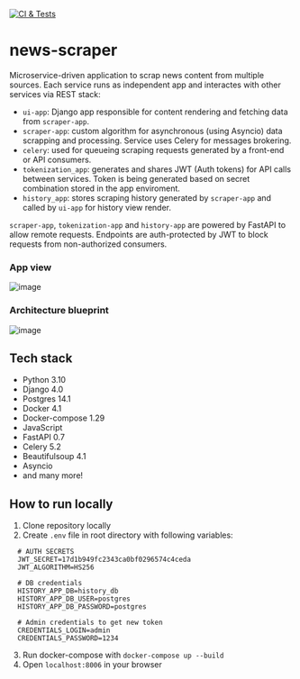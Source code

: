 [![CI & Tests](https://github.com/dyeroshenko/news-scraper/actions/workflows/main.yml/badge.svg?branch=main)](https://github.com/dyeroshenko/news-scraper/actions/workflows/main.yml)

# news-scraper
Microservice-driven application to scrap news content from multiple sources. Each service runs as independent app and interactes with other services via REST stack:

* ```ui-app```: Django app responsible for content rendering and fetching data from ```scraper-app```.
* ```scraper-app```: custom algorithm for asynchronous (using Asyncio) data scrapping and processing. Service uses Celery for messages brokering.
* ```celery```: used for queueing scraping requests generated by a front-end or API consumers.
* ```tokenization_app```: generates and shares JWT (Auth tokens) for API calls between services. Token is being generated based on secret combination stored in the app enviroment.
* ```history_app```: stores scraping history generated by ```scraper-app``` and called by ```ui-app``` for history view render.

```scraper-app```, ```tokenization-app``` and ```history-app``` are powered by FastAPI to allow remote requests. Endpoints are auth-protected by JWT to block requests from non-authorized consumers.

### App view
![image](https://github.com/dyeroshenko/news-scraper/blob/main/repo_assets/Untitled_%20Apr%2011%2C%202022%209_11%20PM.gif)

### Architecture blueprint
![image](https://github.com/dyeroshenko/news-scraper/blob/main/repo_assets/services_design.png)

## Tech stack
* Python 3.10
* Django 4.0
* Postgres 14.1
* Docker 4.1
* Docker-compose 1.29
* JavaScript
* FastAPI 0.7
* Celery 5.2
* Beautifulsoup 4.1
* Asyncio
* and many more!

## How to run locally
1. Clone repository locally
2. Create ```.env``` file in root directory with following variables:
  ```
    # AUTH SECRETS
    JWT_SECRET=17d1b949fc2343ca0bf0296574c4ceda
    JWT_ALGORITHM=HS256

    # DB credentials
    HISTORY_APP_DB=history_db
    HISTORY_APP_DB_USER=postgres
    HISTORY_APP_DB_PASSWORD=postgres

    # Admin credentials to get new token
    CREDENTIALS_LOGIN=admin
    CREDENTIALS_PASSWORD=1234
  ```
3. Run docker-compose with ```docker-compose up --build```
4. Open ```localhost:8006``` in your browser
